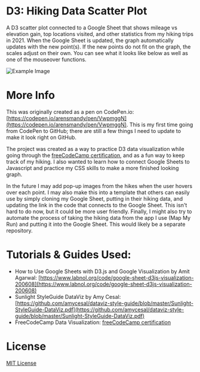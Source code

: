 # D3: Hiking Data Scatter Plot

A D3 scatter plot connected to a Google Sheet that shows mileage vs elevation gain, top locations visited, and other statistics from my hiking trips in 2021. When the Google Sheet is updated, the graph automatically updates with the new point(s). If the new points do not fit on the graph, the scales adjust on their own. You can see what it looks like below as well as one of the mouseover functions.

![Example Image](https://i.imgur.com/zIaEz3Q.gif)

# More Info
This was originally created as a pen on CodePen.io: [https://codepen.io/arensmandy/pen/VwpmggN](https://codepen.io/arensmandy/pen/VwpmggN). This is my first time going from CodePen to GitHub; there are still a few things I need to update to make it look right on GitHub.

The project was created as a way to practice D3 data visualization while going through the [freeCodeCamp certification](https://www.freecodecamp.org/learn/data-visualization/), and as a fun way to keep track of my hiking. I also wanted to learn how to connect Google Sheets to Javascript and practice my CSS skills to make a more finished looking graph.

In the future I may add pop-up images from the hikes when the user hovers over each point. I may also make this into a template that others can easily use by simply cloning my Google Sheet, putting in their hiking data, and updating the link in the code that connects to the Google Sheet. This isn't hard to do now, but it could be more user friendly. Finally, I might also try to automate the process of taking the hiking data from the app I use (Map My Run) and putting it into the Google Sheet. This would likely be a separate repository.


# Tutorials & Guides Used:
- How to Use Google Sheets with D3.js and Google Visualization by Amit Agarwal: [https://www.labnol.org/code/google-sheet-d3js-visualization-200608](https://www.labnol.org/code/google-sheet-d3js-visualization-200608)
- Sunlight StyleGuide DataViz by Amy Cesal: [https://github.com/amycesal/dataviz-style-guide/blob/master/Sunlight-StyleGuide-DataViz.pdf](https://github.com/amycesal/dataviz-style-guide/blob/master/Sunlight-StyleGuide-DataViz.pdf)
- FreeCodeCamp Data Visualization: [freeCodeCamp certification](https://www.freecodecamp.org/learn/data-visualization/)

# License
[MIT License](https://choosealicense.com/licenses/mit/)
